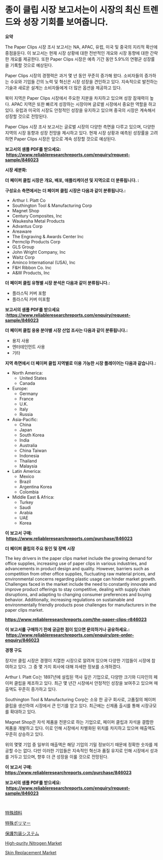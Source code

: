 <p><h1>종이 클립 시장 보고서는이 시장의 최신 트렌드와 성장 기회를 보여줍니다.</h1></p><p><strong>요약</strong></p>
<p><p>The Paper Clips 시장 조사 보고서는 NA, APAC, 유럽, 미국 및 중국의 지리적 확산에 중점을둔다. 이 보고서는 현재 시장 상황에 대한 전반적인 개요와 시장 동향에 대한 간략한 개요를 제공한다. 또한 Paper Clips 시장은 예측 기간 동안 5.9%의 연평균 성장률을 기록할 것으로 예상된다.</p><p>Paper Clips 시장의 경쟁력은 과거 몇 년 동안 꾸준히 증가해 왔다. 소비자들의 증가하는 수요와 기업들 간의 노력 및 혁신은 시장 성장을 견인하고 있다. 지속적으로 발전하는 기술과 새로운 설계는 소비자들에게 더 많은 옵션을 제공하고 있다.</p><p>북미 지역은 Paper Clips 시장에서 주요한 지분을 차지하고 있으며 성장 잠재력이 높다. APAC 지역은 또한 빠르게 성장하는 시장이며 글로벌 시장에서 중요한 역할을 하고 있다. 유럽과 미국의 시장도 안정적인 성장을 유지하고 있으며 중국의 시장은 계속해서 성장할 것으로 전망된다.</p><p>Paper Clips 시장 조사 보고서는 글로벌 시장의 다양한 측면을 다루고 있으며, 다양한 지역의 시장 동향과 성장 전망을 제시하고 있다. 현재 시장 상황과 예측된 성장률을 고려하면 Paper Clips 시장은 앞으로 계속 성장할 것으로 예상된다.</p></p>
<p><strong>보고서의 샘플 PDF를 받으세요: &nbsp;<a href="https://www.reliableresearchreports.com/enquiry/request-sample/846023">https://www.reliableresearchreports.com/enquiry/request-sample/846023</a></strong></p>
<p><strong>시장 세분화:</strong></p>
<p><strong> 더 페이퍼 클립 시장은 개요, 배포, 애플리케이션 및 지역으로 더 분류됩니다. :</strong></p>
<p><strong>구성요소 측면에서는 더 페이퍼 클립 시장은 다음과 같이 분류됩니다.:</strong></p>
<p><ul><li>Arthur I. Platt Co</li><li>Southington Tool & Manufacturing Corp</li><li>Magnet Shop</li><li>Century Composites, Inc</li><li>Waukesha Metal Products</li><li>Advantus Corp</li><li>Areaware</li><li>The Engraving & Awards Center Inc</li><li>Permclip Products Corp</li><li>GLS Group</li><li>John Wright Company, Inc</li><li>Waitz Corp</li><li>Aminco International (USA), Inc</li><li>F&H Ribbon Co. Inc</li><li>A&W Products, Inc</li></ul></p>
<p><strong> 더 페이퍼 클립 유형별 시장 분석은 다음과 같이 분류됩니다.:</strong></p>
<p><ul><li>플라스틱 커버 포함</li><li>플라스틱 커버 미포함</li></ul></p>
<p><strong>보고서의 샘플 PDF를 받으세요 :<a href="https://www.reliableresearchreports.com/enquiry/request-sample/846023">https://www.reliableresearchreports.com/enquiry/request-sample/846023</a></strong></p>
<p><strong> 더 페이퍼 클립 응용 분야별 시장 산업 조사는 다음과 같이 분류됩니다.:</strong></p>
<p><ul><li>용지 사용</li><li>엔터테인먼트 사용</li><li>기타</li></ul></p>
<p><strong>지역 측면에서 더 페이퍼 클립 지역별로 이용 가능한 시장 플레이어는 다음과 같습니다.:</strong></p>
<p><ul>
    <li>
        North America:
        <ul>
            <li>United States</li>
            <li>Canada</li>
        </ul>
    </li>
    <li>
        Europe:
        <ul>
            <li>Germany</li>
            <li>France</li>
            <li>U.K.</li>
            <li>Italy</li>
            <li>Russia</li>
        </ul>
    </li>
    <li>
        Asia-Pacific:
        <ul>
            <li>China</li>
            <li>Japan</li>
            <li>South Korea</li>
            <li>India</li>
            <li>Australia</li>
            <li>China Taiwan</li>
            <li>Indonesia</li>
            <li>Thailand</li>
            <li>Malaysia</li>
        </ul>
    </li>
    <li>
        Latin America:
        <ul>
            <li>Mexico</li>
            <li>Brazil</li>
            <li>Argentina Korea</li>
            <li>Colombia</li>
        </ul>
    </li>
    <li>
        Middle East & Africa:
        <ul>
            <li>Turkey</li>
            <li>Saudi</li>
            <li>Arabia</li>
            <li>UAE</li>
            <li>Korea</li>
        </ul>
    </li>
    </ul></p>
<p><strong>이 보고서 구매: &nbsp;<a href="https://www.reliableresearchreports.com/purchase/846023">https://www.reliableresearchreports.com/purchase/846023</a></strong></p>
<p><strong>더 페이퍼 클립의 주요 동인 및 장벽 시장</strong></p>
<p><p>The key drivers in the paper clips market include the growing demand for office supplies, increasing use of paper clips in various industries, and advancements in product design and quality. However, barriers such as competition from other office supplies, fluctuating raw material prices, and environmental concerns regarding plastic usage can hinder market growth. Challenges faced in the market include the need to constantly innovate and improve product offerings to stay competitive, dealing with supply chain disruptions, and adapting to changing consumer preferences and buying behavior. Additionally, increasing regulations on sustainable and environmentally friendly products pose challenges for manufacturers in the paper clips market.</p></p>
<p><strong><a href="https://www.reliableresearchreports.com/the-paper-clips-r846023">https://www.reliableresearchreports.com/the-paper-clips-r846023</a></strong></p>
<p><strong>이 보고서를 구매하기 전에 궁금한 점이 있으면 문의하거나 공유하세요.: &nbsp;<a href="https://www.reliableresearchreports.com/enquiry/pre-order-enquiry/846023">https://www.reliableresearchreports.com/enquiry/pre-order-enquiry/846023</a></strong></p>
<p><strong>경쟁 구도</strong></p>
<p><p>장지브 클립 시장은 경쟁이 치열한 시장으로 알려져 있으며 다양한 기업들이 시장에 참여하고 있다. 그 중 몇 가지 회사에 대해 자세한 정보를 소개하겠다.</p><p>Arthur I. Platt Co는 1897년에 설립된 역사 깊은 기업으로, 다양한 크기와 디자인의 페이퍼 클립을 제조하고 있다. 최근 몇 년간 시장에서 안정적인 성장을 보여주고 있으며 매출액도 꾸준히 증가하고 있다.</p><p>Southington Tool & Manufacturing Corp는 소유 한 공구 회사로, 고품질의 페이퍼 클립을 생산하여 시장에서 큰 인기를 얻고 있다. 최근에는 신제품 출시를 통해 시장규모를 확대하고 있다.</p><p>Magnet Shop은 자석 제품을 전문으로 하는 기업으로, 페이퍼 클립과 자석을 결합한 제품을 개발하고 있다. 이로 인해 시장에서 차별화된 위치를 차지하고 있으며 매출액도 꾸준히 상승하고 있다.</p><p>위의 몇몇 기업 중 일부의 매출액은 해당 기업의 기밀 정보이기 때문에 정확한 숫자를 제공할 수는 없다. 다만 이러한 기업들은 지속적인 혁신과 품질 유지로 인해 시장에서 성과를 거두고 있으며, 향후 더 큰 성장을 이룰 것으로 전망된다.</p></p>
<p><strong>이 보고서 구매: &nbsp; <a href="https://www.reliableresearchreports.com/purchase/846023">https://www.reliableresearchreports.com/purchase/846023</a></strong></p>
<p><strong>보고서의 샘플 PDF를 받으세요: &nbsp;<a href="https://www.reliableresearchreports.com/enquiry/request-sample/846023">https://www.reliableresearchreports.com/enquiry/request-sample/846023</a></strong><strong></strong></p>
<p>&nbsp;</p>
<p><p><a href="https://github.com/zoetazuur/Market-Research-Report-List-1/blob/main/553182248209.md">特殊顔料</a></p><p><a href="https://github.com/VinceMarvin1/Market-Research-Report-List-1/blob/main/339618748210.md">特殊ポリマー</a></p><p><a href="https://medium.com/@jacksonwiza1924/%E4%BF%9D%E8%AD%B7%E5%8C%85%E8%A3%85%E3%82%B7%E3%82%B9%E3%83%86%E3%83%A0%E5%B8%82%E5%A0%B4%E8%A6%8F%E6%A8%A1-%E5%B8%82%E5%A0%B4%E5%B1%95%E6%9C%9B%E3%81%A8%E5%B8%82%E5%A0%B4%E4%BA%88%E6%B8%AC-2024%E5%B9%B4%E3%81%8B%E3%82%892031%E5%B9%B4-ba328a0dbbc6">保護包装システム</a></p><p><a href="https://issuu.com/reportprime-2/docs/high-purity-nitrogen-market-size-2030.pptx">High-purity Nitrogen Market</a></p><p><a href="https://github.com/nathandecarvalho/Market-Research-Report-List-3/blob/main/skin-replacement-market.md">Skin Replacement Market</a></p></p>